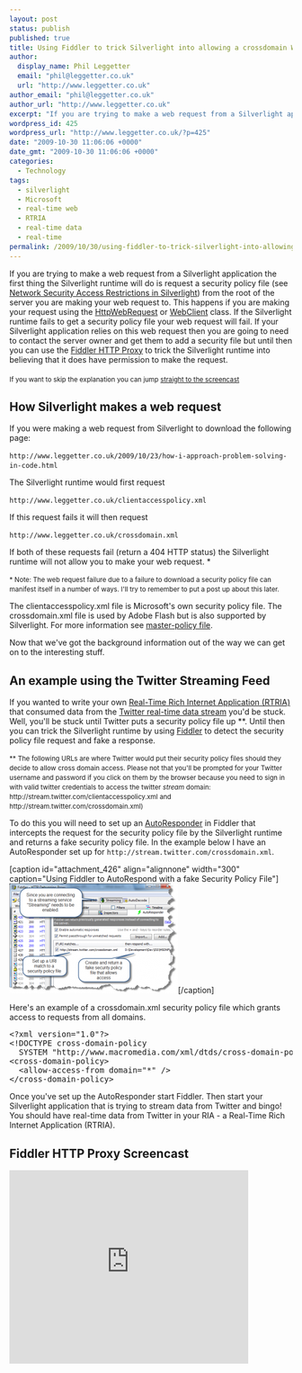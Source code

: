 ```yaml
---
layout: post
status: publish
published: true
title: Using Fiddler to trick Silverlight into allowing a crossdomain Web Request
author:
  display_name: Phil Leggetter
  email: "phil@leggetter.co.uk"
  url: "http://www.leggetter.co.uk"
author_email: "phil@leggetter.co.uk"
author_url: "http://www.leggetter.co.uk"
excerpt: "If you are trying to make a web request from a Silverlight application the first thing the Silverlight runtime will do is request a security policy file (see <a href=\"http://msdn.microsoft.com/en-us/library/cc645032(VS.95).aspx\">Network Security Access Restrictions in Silverlight</a>) from the root of the server you are making your web request to. This happens if you are making your request using the <a href=\"http://msdn.microsoft.com/en-us/library/system.net.httpwebrequest(VS.95).aspx\">HttpWebRequest</a> or <a href=\"http://msdn.microsoft.com/en-us/library/system.net.webclient(VS.95).aspx\">WebClient</a> class. If the Silverlight runtime fails to get a security policy file your web request will fail. If your Silverlight application relies on this web request then you are going to need to contact the server owner and get them to add a security file but until then you can use the <a href=\"http://www.fiddler2.com/fiddler2/\">Fiddler HTTP Proxy</a> to trick the Silverlight runtime into believing that it does have permission to make the request.\r\n"
wordpress_id: 425
wordpress_url: "http://www.leggetter.co.uk/?p=425"
date: "2009-10-30 11:06:06 +0000"
date_gmt: "2009-10-30 11:06:06 +0000"
categories:
  - Technology
tags:
  - silverlight
  - Microsoft
  - real-time web
  - RTRIA
  - real-time data
  - real-time
permalink: /2009/10/30/using-fiddler-to-trick-silverlight-into-allowing-a-crossdomain-web-request.html
---
```


<p>If you are trying to make a web request from a Silverlight application the first thing the Silverlight runtime will do is request a security policy file (see <a href="http://msdn.microsoft.com/en-us/library/cc645032(VS.95).aspx">Network Security Access Restrictions in Silverlight</a>) from the root of the server you are making your web request to. This happens if you are making your request using the <a href="http://msdn.microsoft.com/en-us/library/system.net.httpwebrequest(VS.95).aspx">HttpWebRequest</a> or <a href="http://msdn.microsoft.com/en-us/library/system.net.webclient(VS.95).aspx">WebClient</a> class. If the Silverlight runtime fails to get a security policy file your web request will fail. If your Silverlight application relies on this web request then you are going to need to contact the server owner and get them to add a security file but until then you can use the <a href="http://www.fiddler2.com/fiddler2/">Fiddler HTTP Proxy</a> to trick the Silverlight runtime into believing that it does have permission to make the request.<br />
<a id="more"></a><a id="more-425"></a><br />
<small>If you want to skip the explanation you can jump <a href="#screencast">straight to the screencast</a></small></p>
<h2>How Silverlight makes a web request</h2>
<p>If you were making a web request from Silverlight to download the following page:</p>
<p><code>http://www.leggetter.co.uk/2009/10/23/how-i-approach-problem-solving-in-code.html</code></p>
<p>The Silverlight runtime would first request</p>
<p><code>http://www.leggetter.co.uk/clientaccesspolicy.xml</code></p>
<p>If this request fails it will then request</p>
<p><code>http://www.leggetter.co.uk/crossdomain.xml</code></p>
<p>If both of these requests fail (return a 404 HTTP status) the Silverlight runtime will not allow you to make your web request. *</p>
<p><small>* Note: The web request failure due to a failure to download a security policy file can manifest itself in a number of ways. I'll try to remember to put a post up about this later.</small></p>
<p>The clientaccesspolicy.xml file is Microsoft's own security policy file. The crossdomain.xml file is used by Adobe Flash but is also supported by Silverlight. For more information see <a href="http://help.adobe.com/en_US/ActionScript/3.0_ProgrammingAS3/WS5b3ccc516d4fbf351e63e3d118a9b90204-7e08.html#WS366737CC-0BD3-47b4-8292-569FB3AA276B">master-policy file</a>.</p>
<p>Now that we've got the background information out of the way we can get on to the interesting stuff.</p>
<h2>An example using the Twitter Streaming Feed</h2>
<p>If you wanted to write your own <a href="/2009/10/29/real-time-rich-internet-applications-rtria.html">Real-Time Rich Internet Application (RTRIA)</a> that consumed data from the <a href="http://apiwiki.twitter.com/Streaming-API-Documentation">Twitter real-time data stream</a> you'd be stuck. Well, you'll be stuck until Twitter puts a security policy file up **. Until then you can trick the Silverlight runtime by using <a href="http://www.fiddler2.com/fiddler2/">Fiddler</a> to detect the security policy file request and fake a response.</p>
<p><small>**  The following URLs are where Twitter would put their security policy files should they decide to allow cross domain access. Please not that you'll be prompted for your Twitter username and password if you click on them by the browser because you need to sign in with valid twitter credentials to access the twitter <em>stream</em> domain: http://stream.twitter.com/clientaccesspolicy.xml and http://stream.twitter.com/crossdomain.xml)</small></p>
<p>To do this you will need to set up an <a href="http://www.fiddler2.com/Fiddler2/help/AutoResponder.asp">AutoResponder</a> in Fiddler that intercepts the request for the security policy file by the Silverlight runtime and returns a fake security policy file. In the example below I have an AutoResponder set up for <code>http://stream.twitter.com/crossdomain.xml</code>.</p>
<p>[caption id="attachment_426" align="alignnone" width="300" caption="Using Fiddler to AutoRespond with a fake Security Policy File"]<a title="Using Fiddler to AutoRespond with a fake Security Policy File " href="/wp-content/uploads/2009/10/UsingFiddlerToAutoRespondWithAFakeSecurityPolicyFile.png"><img class="size-medium wp-image-426 " title="UsingFiddlerToAutoRespondWithAFakeSecurityPolicyFile" src="/wp-content/uploads/2009/10/UsingFiddlerToAutoRespondWithAFakeSecurityPolicyFile-300x195.png" alt="Using Fiddler to AutoRespond with a fake Security Policy File" width="300" height="195" /></a>[/caption]</p>
<p>Here's an example of a crossdomain.xml security policy file which grants access to requests from all domains.</p>
<pre>&lt;?xml version="1.0"?&gt;
&lt;!DOCTYPE cross-domain-policy
  SYSTEM "http://www.macromedia.com/xml/dtds/cross-domain-policy.dtd"&gt;
&lt;cross-domain-policy&gt;
  &lt;allow-access-from domain="*" /&gt;
&lt;/cross-domain-policy&gt;</pre>
<p>Once you've set up the AutoResponder start Fiddler. Then start your Silverlight application that is trying to stream data from Twitter and bingo! You should have real-time data from Twitter in your RIA - a Real-Time Rich Internet Application (RTRIA).</p>
<p><a name="screencast"></a></p>
<h2>Fiddler HTTP Proxy Screencast</h2>
<p><object classid="clsid:d27cdb6e-ae6d-11cf-96b8-444553540000" width="425" height="344" codebase="http://download.macromedia.com/pub/shockwave/cabs/flash/swflash.cab#version=6,0,40,0"><param name="allowFullScreen" value="true" /><param name="allowScriptAccess" value="always" /><param name="src" value="http://www.youtube.com/v/NXSmH9aWxeo&amp;color1=0xb1b1b1&amp;color2=0xcfcfcf&amp;hl=en&amp;feature=player_embedded&amp;fs=1" /><param name="allowfullscreen" value="true" /><embed type="application/x-shockwave-flash" width="425" height="344" src="http://www.youtube.com/v/NXSmH9aWxeo&amp;color1=0xb1b1b1&amp;color2=0xcfcfcf&amp;hl=en&amp;feature=player_embedded&amp;fs=1" allowscriptaccess="always" allowfullscreen="true"></embed></object></p>
